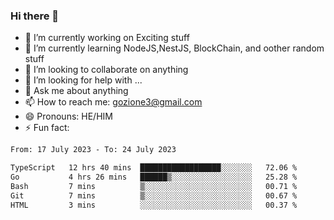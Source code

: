 ### Hi there 👋

<!--
**charlieScript/charlieScript** is a ✨ _special_ ✨ repository because its `README.md` (this file) appears on your GitHub profile.

Here are some ideas to get you started: -->

- 🔭 I’m currently working on Exciting stuff
- 🌱 I’m currently learning NodeJS,NestJS, BlockChain, and oother random stuff
- 👯 I’m looking to collaborate on anything
- 🤔 I’m looking for help with ...
- 💬 Ask me about anything
- 📫 How to reach me: gozione3@gmail.com
- 😄 Pronouns: HE/HIM
- ⚡ Fun fact: 
<!--START_SECTION:waka-->

```txt
From: 17 July 2023 - To: 24 July 2023

TypeScript   12 hrs 40 mins  ██████████████████░░░░░░░   72.06 %
Go           4 hrs 26 mins   ██████▒░░░░░░░░░░░░░░░░░░   25.28 %
Bash         7 mins          ▒░░░░░░░░░░░░░░░░░░░░░░░░   00.71 %
Git          7 mins          ▒░░░░░░░░░░░░░░░░░░░░░░░░   00.67 %
HTML         3 mins          ░░░░░░░░░░░░░░░░░░░░░░░░░   00.37 %
```

<!--END_SECTION:waka-->
